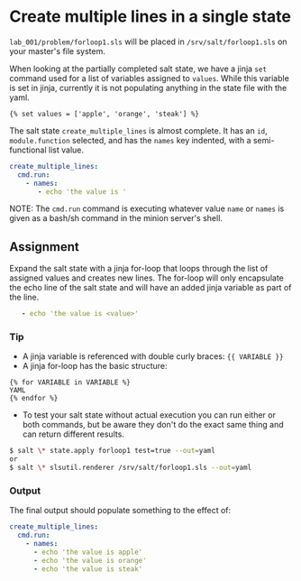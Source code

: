 # Create multiple lines in a single state
`lab_001/problem/forloop1.sls` will be placed in `/srv/salt/forloop1.sls` on your master's file system.

When looking at the partially completed salt state, we have a jinja `set` command used for a list of variables assigned to `values`. While this variable is set in jinja, currently it is not populating anything in the state file with the yaml.
```JINJA
{% set values = ['apple', 'orange', 'steak'] %}
```

The salt state `create_multiple_lines` is almost complete. It has an `id`, `module.function` selected, and has the `names` key indented, with a semi-functional list value.
```YAML
create_multiple_lines:
  cmd.run:
    - names:
       - echo 'the value is '
```

NOTE: The `cmd.run` command is executing whatever value `name` or `names` is given as a bash/sh command in the minion server's shell.


## Assignment
Expand the salt state with a jinja for-loop that loops through the list of assigned values and creates new lines. The for-loop will only encapsulate the echo line of the salt state and will have an added jinja variable as part of the line.
```YAML
   - echo 'the value is <value>'
```

### Tip
- A jinja variable is referenced with double curly braces: `{{ VARIABLE }}`
- A jinja for-loop has the basic structure:
```JINJA
{% for VARIABLE in VARIABLE %}
YAML
{% endfor %}
```
- To test your salt state without actual execution you can run either or both commands, but be aware they don't do the exact same thing and can return different results.
```BASH
$ salt \* state.apply forloop1 test=true --out=yaml
or
$ salt \* slsutil.renderer /srv/salt/forloop1.sls --out=yaml
```

### Output
The final output should populate something to the effect of:
```YAML
create_multiple_lines:
  cmd.run:
    - names:
      - echo 'the value is apple'
      - echo 'the value is orange'
      - echo 'the value is steak'
```
